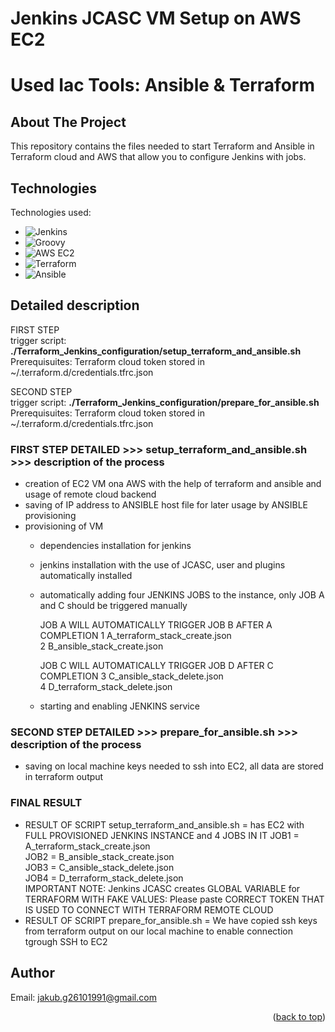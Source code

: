 # Jenkins JCASC VM Setup on AWS EC2 
# Used Iac Tools: Ansible & Terraform 
<a name="readme-top"></a>
<!-- ABOUT THE PROJECT -->
## About The Project

This repository contains the files needed to start Terraform and Ansible in Terraform cloud and AWS that allow you to configure Jenkins with jobs.

<!-- TECHNOLOGIES -->
## Technologies

Technologies used:
* ![Jenkins](https://img.shields.io/badge/Jenkins-D24939?style=for-the-badge&logo=jenkins&logoColor=white)
* ![Groovy](https://img.shields.io/badge/Groovy-4298B8?style=for-the-badge&logo=apache%20groovy&logoColor=white)
* ![AWS EC2](https://img.shields.io/badge/AWS%20EC2-232F3E?style=for-the-badge&logo=amazon%20aws&logoColor=white)
* ![Terraform](https://img.shields.io/badge/Terraform-623CE4?style=for-the-badge&logo=terraform&logoColor=white)
* ![Ansible](https://img.shields.io/badge/Ansible-EE0000?style=for-the-badge&logo=ansible&logoColor=white)

<!-- DETAILED DESCRIPTION -->
## Detailed description

FIRST STEP  
trigger script: **./Terraform_Jenkins_configuration/setup_terraform_and_ansible.sh**    
Prerequisuites: Terraform cloud token stored in ~/.terraform.d/credentials.tfrc.json  

SECOND STEP  
trigger script: **./Terraform_Jenkins_configuration/prepare_for_ansible.sh**  
Prerequisuites: Terraform cloud token stored in ~/.terraform.d/credentials.tfrc.json

### FIRST STEP DETAILED  >>> setup_terraform_and_ansible.sh >>> description of the process
- creation of EC2 VM ona AWS with the help of terraform and ansible and usage of remote cloud backend
- saving of IP address to ANSIBLE host file for later usage by ANSIBLE provisioning
- provisioning of VM
  - dependencies installation for jenkins
  - jenkins installation with the use of JCASC, user and plugins automatically installed
  - automatically adding four JENKINS JOBS to the instance, only JOB A and C should be triggered manually
    
    JOB A WILL AUTOMATICALLY TRIGGER JOB B AFTER A COMPLETION
    1 A_terraform_stack_create.json  
    2 B_ansible_stack_create.json  
    
    JOB C WILL AUTOMATICALLY TRIGGER JOB D AFTER C COMPLETION
    3 C_ansible_stack_delete.json  
    4 D_terraform_stack_delete.json  

  - starting and enabling JENKINS service

### SECOND STEP DETAILED  >>> prepare_for_ansible.sh >>> description of the process
- saving on local machine keys needed to ssh into EC2, all data are stored in terraform output

### FINAL RESULT
- RESULT OF SCRIPT setup_terraform_and_ansible.sh = has EC2 with FULL PROVISIONED JENKINS INSTANCE and 4 JOBS IN IT
  JOB1 = A_terraform_stack_create.json  
  JOB2 = B_ansible_stack_create.json  
  JOB3 = C_ansible_stack_delete.json  
  JOB4 = D_terraform_stack_delete.json  
  IMPORTANT NOTE: Jenkins JCASC creates GLOBAL VARIABLE for TERRAFORM WITH FAKE VALUES: Please paste CORRECT TOKEN THAT IS USED TO CONNECT WITH TERRAFORM REMOTE CLOUD  
- RESULT OF SCRIPT prepare_for_ansible.sh         = We have copied ssh keys from terraform output on our local machine to enable connection tgrough SSH to EC2   


<!-- AUTHOR -->
## Author
Email: jakub.g26101991@gmail.com




<p align="right">(<a href="#readme-top">back to top</a>)</p>
